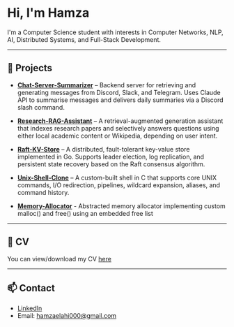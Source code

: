 # Hi, I'm Hamza

I'm a Computer Science student with interests in Computer Networks, NLP, AI, Distributed Systems, and Full-Stack Development.

---

## 🔧 Projects

- **[Chat-Server-Summarizer](https://github.com/soddi1/chat-summary-server)** – Backend server for retrieving and generating messages from Discord, Slack, and Telegram. Uses Claude API to summarise messages and delivers daily summaries via a Discord slash command.
  
- **[Research-RAG-Assistant](https://github.com/soddi1/research-rag-assistant)** – A retrieval-augmented generation assistant that indexes research papers and selectively answers questions using either local academic content or Wikipedia, depending on user intent.
  
- **[Raft-KV-Store](https://github.com/soddi1/raft-kv-store)** – A distributed, fault-tolerant key-value store implemented in Go. Supports leader election, log replication, and persistent state recovery based on the Raft consensus algorithm.
  
- **[Unix-Shell-Clone](https://github.com/soddi1/unix-shell-clone)** – A custom-built shell in C that supports core UNIX commands, I/O redirection, pipelines, wildcard expansion, aliases, and command history.

- **[Memory-Allocator](https://github.com/soddi1/memory-allocator)** - Abstracted memory allocator implementing custom malloc() and free() using an embedded free list

---

## 📄 CV

You can view/download my CV [here](https://drive.google.com/file/d/1_U_i17AVLEQSXqo5eTuo96ZEQ9wtVs-v/view?usp=sharing)  

---

## 📫 Contact

- [LinkedIn](https://www.linkedin.com/in/sheikh-hamza-elahi-sodana/)
- Email: hamzaelahi000@gmail.com
